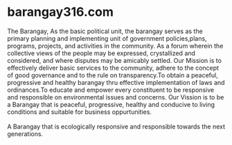 # barangay316.com
The Barangay, As the basic political unit, the barangay serves as the primary planning and implementing unit of government policies,plans, programs, projects, and activities in the community. As a forum wherein the collective views of the people may be expressed, crystallized and considered, and where disputes may be amicably settled.
Our Mission is to effectively deliver basic services to the community, adhere to the concept of good governance and to the rule on transparency.To obtain a peaceful, progressive and healthy barangay thru effective implementation of laws and ordinances.To educate and empower every constituent to be responsive and responsible on environmental issues and concerns.
Our Vission is to be a Barangay that is peaceful, progressive, healthy and conducive to living conditions and suitable for business oppurtunities.<br> <br/> A Barangay that is ecologically responsive and responsible towards the next generations.
